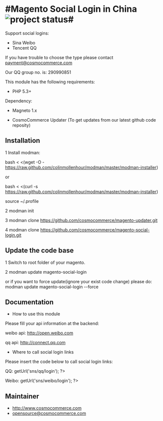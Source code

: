 #Magento Social Login in China![project status](http://stillmaintained.com/sidealice/aliyun-paas.png)#
====================

Support social logins:
* Sina Weibo
* Tencent QQ

If you have trouble to choose the type please contact payment@cosmocommerce.com 

Our QQ group no. is: 290990851

This module has the following requirements:

 - PHP 5.3+

Dependency:

 - Magneto 1.x
 
 - CosmoCommerce Updater (To get updates from our latest github code reposity)

## Installation ##

1 Install modman:

bash < <(wget -O - https://raw.github.com/colinmollenhour/modman/master/modman-installer)

or

bash < <(curl -s https://raw.github.com/colinmollenhour/modman/master/modman-installer)

source ~/.profile

2 modman init 

3 modman clone https://github.com/cosmocommerce/magento-updater.git

4 modman clone https://github.com/cosmocommerce/magento-social-login.git


## Update the code base ##

1 Switch to root folder of your magento.

2 modman update magento-social-login

or if you want to force update(ignore your exist code change) please do: modman update magento-social-login --force

## Documentation ##

 - How to use this module
 
 Please fill your api information at the backend:
 
 weibo api: http://open.weibo.com
 
 qq api: http://connect.qq.com
 
 - Where to call social login links
 
 Please insert the code below to call social login links:
 
 QQ:  <?php echo $this->getUrl('sns/qq/login'); ?>
 
 Weibo:  <?php echo $this->getUrl('sns/weibo/login'); ?>
 
## Maintainer ##

 - http://www.cosmocommerce.com
 - opensource@cosmocommerce.com

